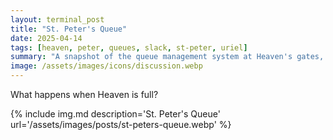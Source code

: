 ```yaml
---
layout: terminal_post
title: "St. Peter's Queue"
date: 2025-04-14
tags: [heaven, peter, queues, slack, st-peter, uriel]
summary: "A snapshot of the queue management system at Heaven's gates, as seen by St. Peter."
image: /assets/images/icons/discussion.webp
---
```


What happens when Heaven is full?

{% include img.md description='St. Peter\'s Queue' url='/assets/images/posts/st-peters-queue.webp' %}